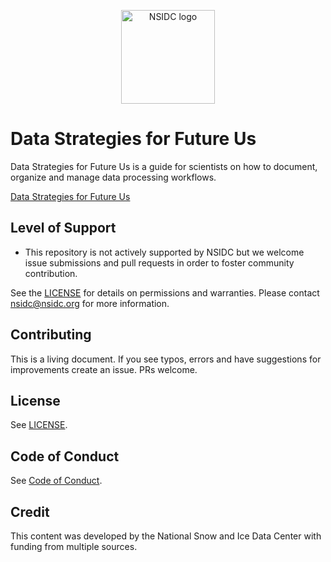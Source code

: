 <p align="center">
  <img alt="NSIDC logo" src="https://nsidc.org/themes/custom/nsidc/logo.svg" width="150" />
</p>


# Data Strategies for Future Us

Data Strategies for Future Us is a guide for scientists on how to document, organize and manage data processing workflows.

[Data Strategies for Future Us](data_strategies_slides.html)

## Level of Support

* This repository is not actively supported by NSIDC but we welcome issue submissions and
  pull requests in order to foster community contribution.

See the [LICENSE](LICENSE) for details on permissions and warranties. Please contact
nsidc@nsidc.org for more information.


## Contributing

This is a living document.  If you see typos, errors and have suggestions for improvements create an issue.  PRs welcome.


## License

See [LICENSE](LICENSE).


## Code of Conduct

See [Code of Conduct](CODE_OF_CONDUCT.md).


## Credit

This content was developed by the National Snow and Ice Data Center with funding from
multiple sources.

